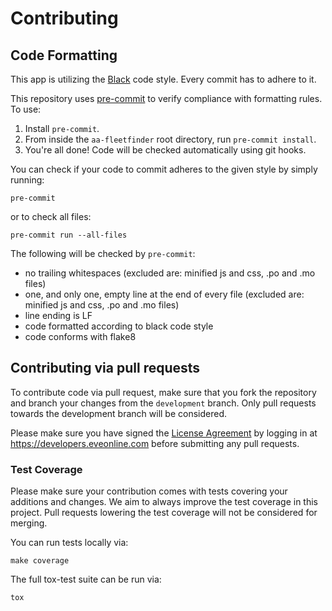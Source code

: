 # Contributing

## Code Formatting

This app is utilizing the [Black](https://black.readthedocs.io/en/stable/the_black_code_style.html)
code style. Every commit has to adhere to it.

This repository uses [pre-commit](https://github.com/pre-commit/pre-commit) to
verify compliance with formatting rules. To use:

1. Install `pre-commit`.
2. From inside the `aa-fleetfinder` root directory, run `pre-commit install`.
3. You're all done! Code will be checked automatically using git hooks.

You can check if your code to commit adheres to the given style by simply running:
```shell script
pre-commit
```

or to check all files:
```shell script
pre-commit run --all-files
```

The following will be checked by `pre-commit`:

- no trailing whitespaces (excluded are: minified js and css, .po and .mo files)
- one, and only one, empty line at the end of every file (excluded are: minified js and css, .po and .mo files)
- line ending is LF
- code formatted according to black code style
- code conforms with flake8


## Contributing via pull requests

To contribute code via pull request, make sure that you fork the repository and branch
your changes from the `development` branch. Only pull requests towards the development
branch will be considered.

Please make sure you have signed the [License Agreement](https://developers.eveonline.com/resource/license-agreement)
by logging in at https://developers.eveonline.com before submitting any pull requests.

### Test Coverage

Please make sure your contribution comes with tests covering your additions and
changes. We aim to always improve the test coverage in this project. Pull
requests lowering the test coverage will not be considered for merging.

You can run tests locally via:
```shell
make coverage
```

The full tox-test suite can be run via:
```shell
tox
```
